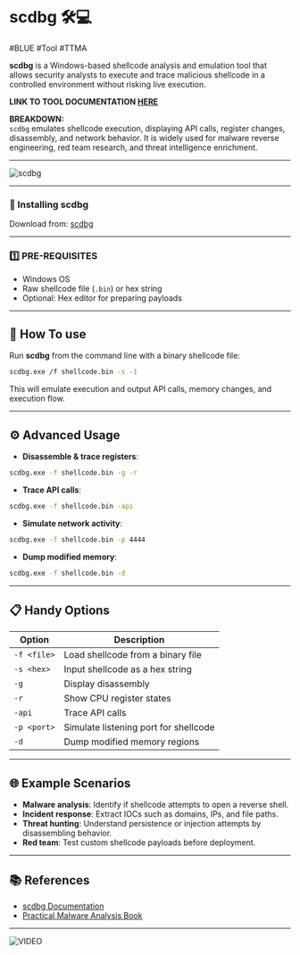 # scdbg 🛠️💻

#BLUE #Tool #TTMA 

**scdbg** is a Windows-based shellcode analysis and emulation tool that allows security analysts to execute and trace malicious shellcode in a controlled environment without risking live execution.

**LINK TO TOOL DOCUMENTATION [HERE](http://sandsprite.com/iDEFENSE/scdbg.html)**

**BREAKDOWN:**  
`scdbg` emulates shellcode execution, displaying API calls, register changes, disassembly, and network behavior. It is widely used for malware reverse engineering, red team research, and threat intelligence enrichment.

---

![scdbg](https://repository-images.githubusercontent.com/150209055/8c1f5c80-6d8a-11ea-9fcb-ff0f58e6a520)

---

### 🚀 Installing scdbg

Download from: [scdbg](http://sandsprite.com/iDEFENSE/scdbg.html)

---

### 1️⃣ PRE-REQUISITES

- Windows OS
- Raw shellcode file (`.bin`) or hex string
- Optional: Hex editor for preparing payloads

---

## 🧰 How To use

Run **scdbg** from the command line with a binary shellcode file:

```bash
scdbg.exe /f shellcode.bin -s -1
```

This will emulate execution and output API calls, memory changes, and execution flow.

---

## ⚙️ Advanced Usage

- **Disassemble & trace registers**:
```bash
scdbg.exe -f shellcode.bin -g -r
```

- **Trace API calls**:
```bash
scdbg.exe -f shellcode.bin -api
```

- **Simulate network activity**:
```bash
scdbg.exe -f shellcode.bin -p 4444
```

- **Dump modified memory**:
```bash
scdbg.exe -f shellcode.bin -d
```

---

## 📋 Handy Options

|Option|Description|
|---|---|
|`-f <file>`|Load shellcode from a binary file|
|`-s <hex>`|Input shellcode as a hex string|
|`-g`|Display disassembly|
|`-r`|Show CPU register states|
|`-api`|Trace API calls|
|`-p <port>`|Simulate listening port for shellcode|
|`-d`|Dump modified memory regions|

---

## 🌐 Example Scenarios

- **Malware analysis**: Identify if shellcode attempts to open a reverse shell.
- **Incident response**: Extract IOCs such as domains, IPs, and file paths.
- **Threat hunting**: Understand persistence or injection attempts by disassembling behavior.
- **Red team**: Test custom shellcode payloads before deployment.

---

## 📚 References

- [scdbg Documentation](http://sandsprite.com/iDEFENSE/scdbg.html)
- [Practical Malware Analysis Book](https://nostarch.com/malware)

---

![VIDEO](https://www.youtube.com/watch?v=_M0JY0o8t1I)